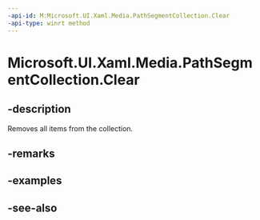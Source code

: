 ```yaml
---
-api-id: M:Microsoft.UI.Xaml.Media.PathSegmentCollection.Clear
-api-type: winrt method
---
```


<!-- Method syntax
public void Clear()
-->

# Microsoft.UI.Xaml.Media.PathSegmentCollection.Clear

## -description
Removes all items from the collection.

## -remarks


## -examples

## -see-also

